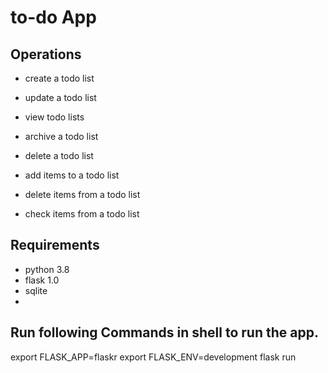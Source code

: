 # to-do App

## Operations
- create a todo list
- update a todo list
- view todo lists
- archive a todo list
- delete a todo list

- add items to a todo list
- delete items from a todo list
- check items from a todo list

## Requirements
- python 3.8
- flask 1.0
- sqlite 
- 

## Run following Commands in shell to run the app.
export FLASK_APP=flaskr
export FLASK_ENV=development
flask run
